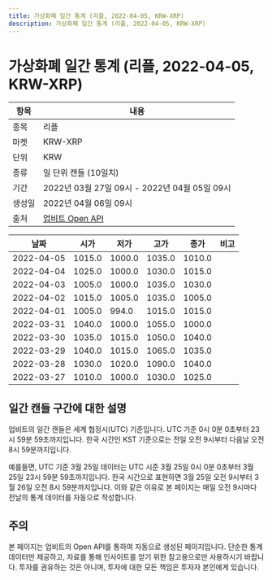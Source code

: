 ```yaml
---
title: 가상화폐 일간 통계 (리플, 2022-04-05, KRW-XRP)
description: 가상화폐 일간 통계 (리플, 2022-04-05, KRW-XRP)
---
```



가상화폐 일간 통계 (리플, 2022-04-05, KRW-XRP)
===

|항목|내용|
|--|--|
|종목|리플|
|마켓|KRW-XRP|
|단위|KRW|
|종류|일 단위 캔들 (10일치)|
|기간|2022년 03월 27일 09시 - 2022년 04월 05일 09시|
|생성일|2022년 04월 06일 09시|
|출처|[업비트 Open API](https://docs.upbit.com)|


|날짜|시가|저가|고가|종가|비고|
|--|--|--|--|--|--|
|2022-04-05|1015.0|1000.0|1035.0|1010.0|    |
|2022-04-04|1025.0|1000.0|1030.0|1015.0|    |
|2022-04-03|1005.0|1000.0|1035.0|1030.0|    |
|2022-04-02|1015.0|1005.0|1035.0|1005.0|    |
|2022-04-01|1005.0|994.0|1015.0|1015.0|    |
|2022-03-31|1040.0|1000.0|1055.0|1000.0|    |
|2022-03-30|1035.0|1015.0|1050.0|1040.0|    |
|2022-03-29|1040.0|1015.0|1065.0|1035.0|    |
|2022-03-28|1030.0|1020.0|1090.0|1040.0|    |
|2022-03-27|1010.0|1000.0|1030.0|1025.0|    |


일간 캔들 구간에 대한 설명
---


업비트의 일간 캔들은 세계 협정시(UTC) 기준입니다. 
UTC 기준 0시 0분 0초부터 23시 59분 59초까지입니다. 
한국 시간인 KST 기준으로는 전일 오전 9시부터 다음날 오전 8시 59분까지입니다. 


예를들면, UTC 기준 3월 25일 데이터는 UTC 시준 3월 25일 0시 0분 0초부터 3월 25일 23시 59분 59초까지입니다. 
한국 시간으로 표현하면 3월 25일 오전 9시부터 3월 26일 오전 8시 59분까지입니다. 
이와 같은 이유로 본 페이지는 매일 오전 9시마다 전날의 통계 데이터를 자동으로 작성합니다. 


주의
---


본 페이지는 업비트의 Open API를 통하여 자동으로 생성된 페이지입니다. 
단순한 통계 데이터만 제공하고, 자료를 통해 인사이트를 얻기 위한 참고용으로만 사용하시기 바랍니다. 
투자를 권유하는 것은 아니며, 투자에 대한 모든 책임은 투자자 본인에게 있습니다. 
